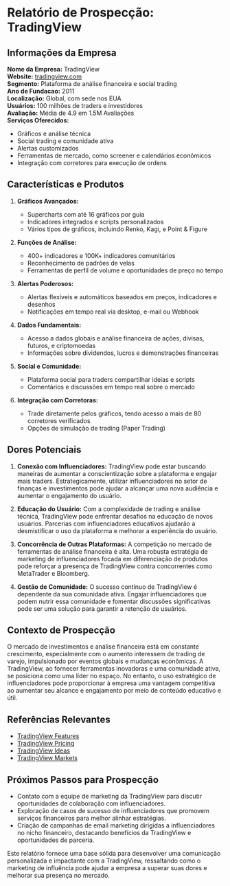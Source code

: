 # Relatório de Prospecção: TradingView

## Informações da Empresa
**Nome da Empresa:** TradingView  
**Website:** [tradingview.com](http://www.tradingview.com)  
**Segmento:** Plataforma de análise financeira e social trading  
**Ano de Fundacao:** 2011  
**Localização:** Global, com sede nos EUA  
**Usuários:** 100 milhões de traders e investidores  
**Avaliação:** Média de 4.9 em 1.5M Avaliações  
**Serviços Oferecidos:**
- Gráficos e análise técnica
- Social trading e comunidade ativa
- Alertas customizados
- Ferramentas de mercado, como screener e calendários econômicos
- Integração com corretores para execução de ordens

## Características e Produtos 
1. **Gráficos Avançados:**
   - Supercharts com até 16 gráficos por guia
   - Indicadores integrados e scripts personalizados
   - Vários tipos de gráficos, incluindo Renko, Kagi, e Point & Figure

2. **Funções de Análise:**
   - 400+ indicadores e 100K+ indicadores comunitários
   - Reconhecimento de padrões de velas
   - Ferramentas de perfil de volume e oportunidades de preço no tempo

3. **Alertas Poderosos:**
   - Alertas flexíveis e automáticos baseados em preços, indicadores e desenhos
   - Notificações em tempo real via desktop, e-mail ou Webhook

4. **Dados Fundamentais:**
   - Acesso a dados globais e análise financeira de ações, divisas, futuros, e criptomoedas
   - Informações sobre dividendos, lucros e demonstrações financeiras

5. **Social e Comunidade:**
   - Plataforma social para traders compartilhar ideias e scripts
   - Comentários e discussões em tempo real sobre o mercado

6. **Integração com Corretoras:**
   - Trade diretamente pelos gráficos, tendo acesso a mais de 80 corretores verificados
   - Opções de simulação de trading (Paper Trading)

## Dores Potenciais
1. **Conexão com Influenciadores:**
   TradingView pode estar buscando maneiras de aumentar a conscientização sobre a plataforma e engajar mais traders. Estrategicamente, utilizar influenciadores no setor de finanças e investimentos pode ajudar a alcançar uma nova audiência e aumentar o engajamento do usuário.

2. **Educação do Usuário:**
   Com a complexidade de trading e análise técnica, TradingView pode enfrentar desafios na educação de novos usuários. Parcerias com influenciadores educativos ajudarão a desmistificar o uso da plataforma e melhorar a experiência do usuário.

3. **Concorrência de Outras Plataformas:**
   A competição no mercado de ferramentas de análise financeira é alta. Uma robusta estratégia de marketing de influenciadores focada em diferenciação de produtos pode reforçar a presença de TradingView contra concorrentes como MetaTrader e Bloomberg.

4. **Gestão de Comunidade:**
   O sucesso contínuo de TradingView é dependente da sua comunidade ativa. Engajar influenciadores que podem nutrir essa comunidade e fomentar discussões significativas pode ser uma solução para garantir a retenção de usuários.

## Contexto de Prospecção
O mercado de investimentos e análise financeira está em constante crescimento, especialmente com o aumento interessem de trading de varejo, impulsionado por eventos globais e mudanças econômicas. A TradingView, ao fornecer ferramentas inovadoras e uma comunidade ativa, se posiciona como uma líder no espaço. No entanto, o uso estratégico de influenciadores pode proporcionar à empresa uma vantagem competitiva ao aumentar seu alcance e engajamento por meio de conteúdo educativo e útil.

## Referências Relevantes
- [TradingView Features](http://www.tradingview.com/features/)
- [TradingView Pricing](http://www.tradingview.com/pricing/)
- [TradingView Ideas](http://www.tradingview.com/ideas/)
- [TradingView Markets](http://www.tradingview.com/markets/)

## Próximos Passos para Prospecção
- Contato com a equipe de marketing da TradingView para discutir oportunidades de colaboração com influenciadores.
- Exploração de casos de sucesso de influenciadores que promovem serviços financeiros para melhor alinhar estratégias.
- Criação de campanhas de email marketing dirigidas a influenciadores no nicho financeiro, destacando benefícios da TradingView e oportunidades de parceria.

Este relatório fornece uma base sólida para desenvolver uma comunicação personalizada e impactante com a TradingView, ressaltando como o marketing de influência pode ajudar a empresa a superar suas dores e melhorar sua presença no mercado.